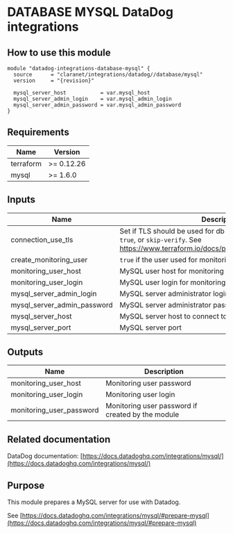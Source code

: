 # DATABASE MYSQL DataDog integrations

## How to use this module

```hcl
module "datadog-integrations-database-mysql" {
  source      = "claranet/integrations/datadog//database/mysql"
  version     = "{revision}"

  mysql_server_host           = var.mysql_host
  mysql_server_admin_login    = var.mysql_admin_login
  mysql_server_admin_password = var.mysql_admin_password
}

```

## Requirements

| Name | Version |
|------|---------|
| terraform | >= 0.12.26 |
| mysql | >= 1.6.0 |

## Inputs

| Name | Description | Type | Default | Required |
|------|-------------|------|---------|:--------:|
| connection\_use\_tls | Set if TLS should be used for db connection. One of `false`, `true`, or `skip-verify`. See https://www.terraform.io/docs/providers/mysql/index.html#tls | `string` | `"false"` | no |
| create\_monitoring\_user | `true` if the user used for monitoring should be created | `bool` | `true` | no |
| monitoring\_user\_host | MySQL user host for monitoring | `string` | `"%"` | no |
| monitoring\_user\_login | MySQL user login for monitoring | `string` | `"datadog"` | no |
| mysql\_server\_admin\_login | MySQL server administrator login | `string` | n/a | yes |
| mysql\_server\_admin\_password | MySQL server administrator password | `string` | n/a | yes |
| mysql\_server\_host | MySQL server host to connect to | `string` | n/a | yes |
| mysql\_server\_port | MySQL server port | `number` | `"3306"` | no |

## Outputs

| Name | Description |
|------|-------------|
| monitoring\_user\_host | Monitoring user password |
| monitoring\_user\_login | Monitoring user login |
| monitoring\_user\_password | Monitoring user password if created by the module |

## Related documentation

DataDog documentation: [https://docs.datadoghq.com/integrations/mysql/](https://docs.datadoghq.com/integrations/mysql/)

## Purpose

This module prepares a MySQL server for use with Datadog.

See [https://docs.datadoghq.com/integrations/mysql/#prepare-mysql](https://docs.datadoghq.com/integrations/mysql/#prepare-mysql)
